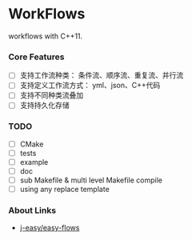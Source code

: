# WorkFlows

workflows with C++11.

### Core Features

* [ ] 支持工作流种类： 条件流、顺序流、重复流、并行流
* [ ] 支持定义工作流方式： yml、json、C++代码
* [ ] 支持不同种类流叠加
* [ ] 支持持久化存储

### TODO

* [ ] CMake
* [ ] tests
* [ ] example
* [ ] doc
* [ ] sub Makefile & multi level Makefile compile
* [ ] using any replace template

### About Links

* [j-easy/easy-flows](https://github.com/j-easy/easy-flows)
